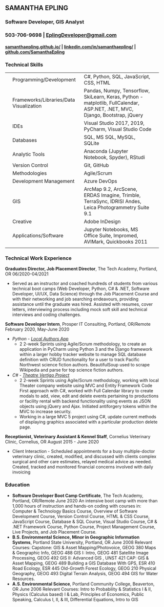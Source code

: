 ## **SAMANTHA EPLING**
### Software Developer, GIS Analyst
### 503-706-9698 | EplingDeveloper@gmail.com
#### [samanthaepling.github.io/](https://samanthaepling.github.io/) | [linkedin.com/in/samanthaepling/](https://www.linkedin.com/in/samanthaepling/) | [github.com/SamanthaEpling](https://github.com/SamanthaEpling)

### Technical Skills
| | | | |
|-|-|-|-|
| | Programming/Development | C#, Python, SQL, JavaScript, CSS, HTML |
| | Frameworks/Libraries/Data Visualization | Pandas, Numpy, Tensorflow, SkiLearn, Keras, Python - matplotlib, FullCalendar, ASP.NET, .NET, MVC, Django, Bootstrap, jQuery |
| | IDEs | Visual Studio 2017, 2019, PyCharm, Visual Studio Code |
| | Databases | SQL, MS SQL, MySQL, SQLite |
| | Analytic Tools | Anaconda (Jupyter Notebook, Spyder), RStudi |
| | Version Control | Git, GitHub |
| | Methodologies | Agile/Scrum |
| | Development Management | Azure DevOps |
| | GIS | ArcMap 9.2, ArcScene, ERDAS Imagine, Trimble, TerraSync, IDRISI Andes, Leica Photogrammetry Suite 9.1 |
| | Creative | Adobe InDesign 
| | Applications/Software | Jupyter Notebooks, MS Office Suite, Impromed, AVIMark, Quickbooks 2011 |
| | | |

### Technical Work Experience
**Graduates Director, Job Placement Director**, The Tech Academy, Portland, OR 06/2020-04/2021
- Served as an instructor and coached hundreds of students from various technical boot camps (Web
Developer, Python, C# & .NET, Software Developer, UI/UX, Data Science) through the Job Placement
Course and with their networking and job searching endeavours, providing assistance until the graduate
was hired. Assisted with resumes, cover letters, interviewing process including mock soft skill and technical
interviews and coding challenges.

**Software Developer Intern**, Prosper IT Consulting, Portland, OR/Remote February 2020, May-June 2020
- *Python - [Local Authors App](https://github.com/SamanthaEpling/LocalAuthorsApp-PythonInternship)*
    - 2 2-week Sprints using Agile/Scrum methodology, to create an application in PyCharm using Python 3
and the Django framework within a larger hobby tracker website to manage SQL database definition with
CRUD functionality for a user to track Pacific Northwest science fiction authors.
    BeautifulSoup used to scrape Wikipedia and parse for top science fiction authors.
- *C# - [Theatre Vertigo Project](https://github.com/SamanthaEpling/TheatreVertigoProject-CSharpInternship)*
    - 2 2-week Sprints using Agile/Scrum methodology, working with local Theater company website using
MVC and Entity Framework Code First approach with C#, worked with Full Calendar library to create
modals to add, view, edit and delete events pertaining to productions or facility rental with backend
functionality using events as JSON objects using jQuery and Ajax. Initiated antiforgery tokens within the
MVC to increase security.
    - Working in a large MVC 5 project using C#, update current methods of displaying graphics associated
with a particular production delete page.

**Receptionist, Veterinary Assistant & Kennel Staff**, Cornelius Veterinary Clinic, Cornelius, OR August 2015 - June 2020
- Client Interaction - Scheduled appointments for a busy multiple-doctor veterinary clinic, created, modified,
and discussed with clients complex surgical and other care estimates, relayed medical advice as needed.
Created, tracked and monitored financial concerns involved with daily invoicing

### Education
- **Software Developer Boot Camp Certificate**, The Tech Academy, Portland, OR/Remote June 2020
An intensive boot camp with more than 1,000 hours of instruction and hands-on coding with courses in:
Computer & Technology Basics Course, Overview of Software Development Course, Version Control
Course, HTML & CSS Course, JavaScript Course, Database & SQL Course, Visual Studio Course, C# &
.NET Framework Course, Python Course, Project Management Course, Live Projects, and Job Placement
Course.
- **B.S. Environmental Science, Minor in Geographic Information Systems**, Portland State University, Portland, OR June 2008
Relevant Courses: Capstone: GIS & Asset Mapping/Photovoice, GEOG 380 Maps & Geographic Info,
GEOG 488 GIS I: Intro, GEOG 481 Satellite Image Processing, GEOG 492 GIS II: Advanced GIS , UNST
421 CAP: GIS & Asset Mapping, GEOG 489 Building a GIS Database With GPS, ESR 410 Road Ecology,
ESR 445 Old-Growth Forest Ecology, GEOG 210 Physical Geography, GEOG 493 Digital Terrain Analysis,
GEOG 494 GIS for Water Resources.
- **A.S. Environmental Science**, Portland Community College, Beaverton, OR June 2006
Relevant Courses: Intro to Probability & Statistics I & II, Physics (Calculus based) I & Lab, Principles of
Economics, Public Speaking, Calculus I, II, & III, Differential Equations, Intro to GIS

